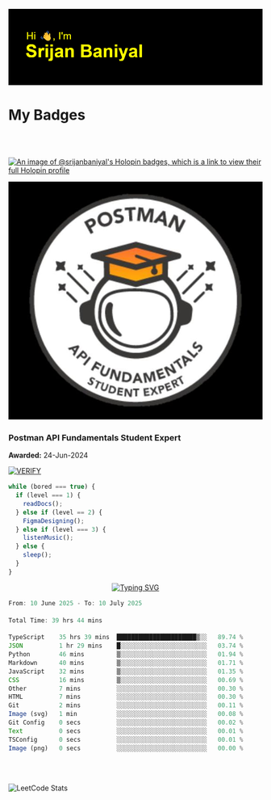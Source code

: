 ![Header](./header.png)

# My Badges

<Br />
<Br />

[![An image of @srijanbaniyal's Holopin badges, which is a link to view their full Holopin profile](https://holopin.me/srijanbaniyal)](https://holopin.io/@srijanbaniyal)

[![Postman API Fundamentals Student Expert](/Postman.jpeg)](https://api.badgr.io/public/assertions/r9BLLy0oTfKJBbkGuDI1zA)

### Postman API Fundamentals Student Expert

**Awarded:** 24-Jun-2024

[![VERIFY](https://img.shields.io/badge/VERIFY-blue)](https://badgecheck.io?url=https%3A%2F%2Fapi.badgr.io%2Fpublic%2Fassertions%2Fr9BLLy0oTfKJBbkGuDI1zA)

```javascript
while (bored === true) {
  if (level === 1) {
    readDocs();
  } else if (level == 2) {
    FigmaDesigning();
  } else if (level === 3) {
    listenMusic();
  } else {
    sleep();
  }
}
```

<p align="center">
  <a href="https://git.io/typing-svg"><img src="https://readme-typing-svg.demolab.com?font=Tilt+Prism&size=30&pause=1000&color=0FF75B&center=true&vCenter=true&width=800&height=80&lines=Time+spent+on+various+Programming+languages" alt="Typing SVG" /></a>
</p>

<!--START_SECTION:waka-->

```TypeScript
From: 10 June 2025 - To: 10 July 2025

Total Time: 39 hrs 44 mins

TypeScript    35 hrs 39 mins  ██████████████████████▒░░   89.74 %
JSON          1 hr 29 mins    █░░░░░░░░░░░░░░░░░░░░░░░░   03.74 %
Python        46 mins         ▒░░░░░░░░░░░░░░░░░░░░░░░░   01.94 %
Markdown      40 mins         ▒░░░░░░░░░░░░░░░░░░░░░░░░   01.71 %
JavaScript    32 mins         ▒░░░░░░░░░░░░░░░░░░░░░░░░   01.35 %
CSS           16 mins         ▒░░░░░░░░░░░░░░░░░░░░░░░░   00.69 %
Other         7 mins          ░░░░░░░░░░░░░░░░░░░░░░░░░   00.30 %
HTML          7 mins          ░░░░░░░░░░░░░░░░░░░░░░░░░   00.30 %
Git           2 mins          ░░░░░░░░░░░░░░░░░░░░░░░░░   00.11 %
Image (svg)   1 min           ░░░░░░░░░░░░░░░░░░░░░░░░░   00.08 %
Git Config    0 secs          ░░░░░░░░░░░░░░░░░░░░░░░░░   00.02 %
Text          0 secs          ░░░░░░░░░░░░░░░░░░░░░░░░░   00.01 %
TSConfig      0 secs          ░░░░░░░░░░░░░░░░░░░░░░░░░   00.01 %
Image (png)   0 secs          ░░░░░░░░░░░░░░░░░░░░░░░░░   00.00 %
```

<!--END_SECTION:waka-->

<Br />
<Br />

![LeetCode Stats](https://leetcard.jacoblin.cool/Srijan-Baniyal?theme=dark&font=Rasa&ext=contest)
